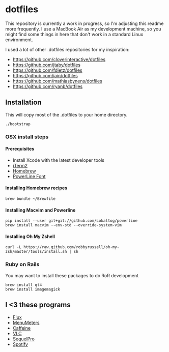 dotfiles
========

This repository is currently a work in progress, so I'm adjusting this readme more frequently. I use a MacBook Air as my development machine, so you might find some things in here that don't work in a standard Linux environment.

I used a lot of other .dotfiles repositories for my inspiration:
* https://github.com/cloverinteractive/dotfiles
* https://github.com/jtaby/dotfiles
* https://github.com/fdietz/dotfiles
* https://github.com/iain/dotfiles
* https://github.com/mathiasbynens/dotfiles
* https://github.com/ryanb/dotfiles

## Installation

This will copy most of the .dotfiles to your home directory.

    ./bootstrap
    
### OSX install steps

#### Prerequisites

* Install Xcode with the latest developer tools
* [iTerm2](http://www.iterm2.com/)
* [Homebrew](http://mxcl.github.io/homebrew/)
* [PowerLine Font](https://github.com/Lokaltog/powerline-fonts/)

#### Installing Homebrew recipes

    brew bundle ~/Brewfile

#### Installing Macvim and Powerline

    pip install --user git+git://github.com/Lokaltog/powerline
    brew install macvim --env-std --override-system-vim
    
#### Installing Oh My Zshell

    curl -L https://raw.github.com/robbyrussell/oh-my-zsh/master/tools/install.sh | sh

### Ruby on Rails
You may want to install these packages to do RoR development

    brew install qt4
    brew install imagemagick
    
## I <3 these programs

* [Flux](http://justgetflux.com/)
* [MenuMeters](http://www.ragingmenace.com/software/menumeters/)
* [Caffeine](https://itunes.apple.com/nl/app/caffeine/id411246225)
* [VLC](http://www.videolan.org/vlc/)
* [SequelPro](http://www.sequelpro.com/)
* [Spotify](https://www.spotify.com)
